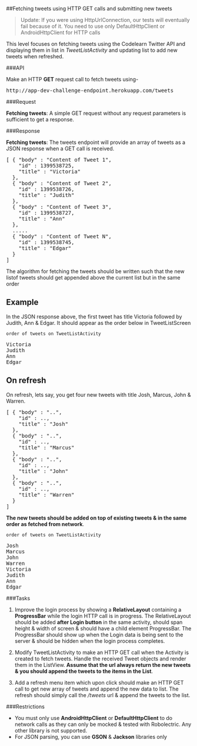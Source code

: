 ##Fetching tweets using HTTP GET calls and submitting new tweets

> Update: If you were using HttpUrlConnection, our tests will eventually fail because of it. You need to use only DefaultHttpClient or AndroidHttpClient for HTTP calls

This level focuses on fetching tweets using the Codelearn Twitter API and displaying them in list in *TweetListActivity* and updating list to add new tweets when refreshed.

###API

Make an HTTP **GET** request call to fetch tweets using-
<pre>
http://app-dev-challenge-endpoint.herokuapp.com/tweets
</pre>

###Request

**Fetching tweets**: A simple GET request without any request parameters is sufficient to get a response.

###Response

**Fetching tweets**: The tweets endpoint will provide an array of tweets as a JSON response when a GET call is received.

<pre>
[ { "body" : "Content of Tweet 1",
    "id" : 1399538725,
    "title" : "Victoria"
  },
  { "body" : "Content of Tweet 2",
    "id" : 1399538726,
    "title" : "Judith"
  },
  { "body" : "Content of Tweet 3",
    "id" : 1399538727,
    "title" : "Ann"
  },
  .....
  { "body" : "Content of Tweet N",
    "id" : 1399538745,
    "title" : "Edgar"
  }
]
</pre>


The algorithm for fetching the tweets should be written such that the new listof tweets should get appended above the current list but in the same order 

## Example

In the JSON response above, the first tweet has title Victoria followed by Judith, Ann & Edgar. It should appear as the order below in TweetListScreen 

`order of tweets on TweetListActivity`
<pre>
Victoria
Judith
Ann
Edgar
</pre>

## On refresh

On refresh, lets say, you get four new tweets with title Josh, Marcus, John & Warren.

<pre>
[ { "body" : "..",
    "id" : ..,
    "title" : "Josh"
  },
  { "body" : "..",
    "id" : ..,
    "title" : "Marcus"
  },
  { "body" : "..",
    "id" : ..,
    "title" : "John"
  },
  { "body" : "..",
    "id" : ..,
    "title" : "Warren"
  }  
]
</pre>

 **The new tweets should be added on top of existing tweets & in the same order as fetched from network**.

`order of tweets on TweetListActivity`
<pre>
<span class="highlight">Josh
Marcus
John
Warren</span>
Victoria
Judith
Ann
Edgar
</pre>


###Tasks

1. Improve the login process by showing a **RelativeLayout** containing a **ProgressBar** while the login HTTP call is in progress. The RelativeLayout should be added **after Login button** in the same activity, should span height & width of screen & should have a child element ProgressBar. The ProgressBar should show up when the Login data is being sent to the server & should be hidden when the login process completes.

2. Modify TweetListActivity to make an HTTP GET call when the Activity is created to fetch tweets. Handle the received Tweet objects and render them in the ListView. **Assume that the url always return the new tweets & you should append the tweets to the items in the List**.

3. Add a refresh menu item which upon click should make an HTTP GET call to get new array of tweets and append the new data to list. The refresh should simply call the */tweets* url & append the tweets to the list.

###Restrictions
* You must only use **AndroidHttpClient** or **DefaultHttpClient** to do network calls as they can only be mocked & tested with Robolectric. Any other library is not supported.
* For JSON parsing, you can use **GSON** & **Jackson** libraries only
